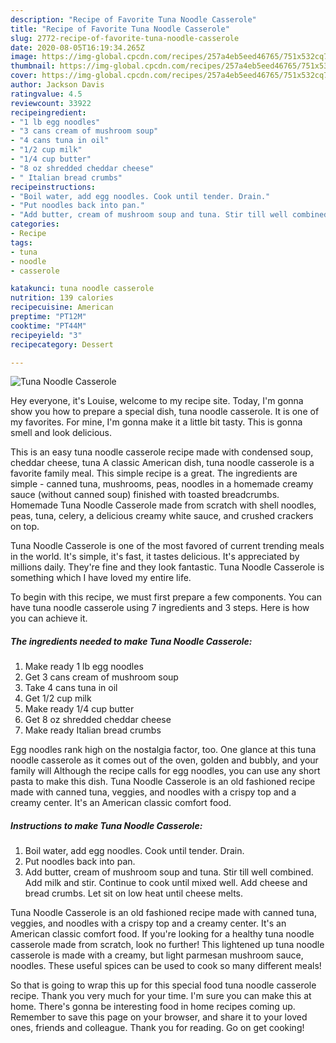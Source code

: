 ```yaml
---
description: "Recipe of Favorite Tuna Noodle Casserole"
title: "Recipe of Favorite Tuna Noodle Casserole"
slug: 2772-recipe-of-favorite-tuna-noodle-casserole
date: 2020-08-05T16:19:34.265Z
image: https://img-global.cpcdn.com/recipes/257a4eb5eed46765/751x532cq70/tuna-noodle-casserole-recipe-main-photo.jpg
thumbnail: https://img-global.cpcdn.com/recipes/257a4eb5eed46765/751x532cq70/tuna-noodle-casserole-recipe-main-photo.jpg
cover: https://img-global.cpcdn.com/recipes/257a4eb5eed46765/751x532cq70/tuna-noodle-casserole-recipe-main-photo.jpg
author: Jackson Davis
ratingvalue: 4.5
reviewcount: 33922
recipeingredient:
- "1 lb egg noodles"
- "3 cans cream of mushroom soup"
- "4 cans tuna in oil"
- "1/2 cup milk"
- "1/4 cup butter"
- "8 oz shredded cheddar cheese"
- " Italian bread crumbs"
recipeinstructions:
- "Boil water, add egg noodles. Cook until tender. Drain."
- "Put noodles back into pan."
- "Add butter, cream of mushroom soup and tuna. Stir till well combined. Add milk and stir. Continue to cook until mixed well. Add cheese and bread crumbs. Let sit on low heat until cheese melts."
categories:
- Recipe
tags:
- tuna
- noodle
- casserole

katakunci: tuna noodle casserole 
nutrition: 139 calories
recipecuisine: American
preptime: "PT12M"
cooktime: "PT44M"
recipeyield: "3"
recipecategory: Dessert

---
```



![Tuna Noodle Casserole](https://img-global.cpcdn.com/recipes/257a4eb5eed46765/751x532cq70/tuna-noodle-casserole-recipe-main-photo.jpg)

Hey everyone, it's Louise, welcome to my recipe site. Today, I'm gonna show you how to prepare a special dish, tuna noodle casserole. It is one of my favorites. For mine, I'm gonna make it a little bit tasty. This is gonna smell and look delicious.

This is an easy tuna noodle casserole recipe made with condensed soup, cheddar cheese, tuna A classic American dish, tuna noodle casserole is a favorite family meal. This simple recipe is a great. The ingredients are simple - canned tuna, mushrooms, peas, noodles in a homemade creamy sauce (without canned soup) finished with toasted breadcrumbs. Homemade Tuna Noodle Casserole made from scratch with shell noodles, peas, tuna, celery, a delicious creamy white sauce, and crushed crackers on top.

Tuna Noodle Casserole is one of the most favored of current trending meals in the world. It's simple, it's fast, it tastes delicious. It's appreciated by millions daily. They're fine and they look fantastic. Tuna Noodle Casserole is something which I have loved my entire life.


To begin with this recipe, we must first prepare a few components. You can have tuna noodle casserole using 7 ingredients and 3 steps. Here is how you can achieve it.

<!--inarticleads1-->

##### The ingredients needed to make Tuna Noodle Casserole:

1. Make ready 1 lb egg noodles
1. Get 3 cans cream of mushroom soup
1. Take 4 cans tuna in oil
1. Get 1/2 cup milk
1. Make ready 1/4 cup butter
1. Get 8 oz shredded cheddar cheese
1. Make ready  Italian bread crumbs


Egg noodles rank high on the nostalgia factor, too. One glance at this tuna noodle casserole as it comes out of the oven, golden and bubbly, and your family will Although the recipe calls for egg noodles, you can use any short pasta to make this dish. Tuna Noodle Casserole is an old fashioned recipe made with canned tuna, veggies, and noodles with a crispy top and a creamy center. It&#39;s an American classic comfort food. 

<!--inarticleads2-->

##### Instructions to make Tuna Noodle Casserole:

1. Boil water, add egg noodles. Cook until tender. Drain.
1. Put noodles back into pan.
1. Add butter, cream of mushroom soup and tuna. Stir till well combined. Add milk and stir. Continue to cook until mixed well. Add cheese and bread crumbs. Let sit on low heat until cheese melts.


Tuna Noodle Casserole is an old fashioned recipe made with canned tuna, veggies, and noodles with a crispy top and a creamy center. It&#39;s an American classic comfort food. If you&#39;re looking for a healthy tuna noodle casserole made from scratch, look no further! This lightened up tuna noodle casserole is made with a creamy, but light parmesan mushroom sauce, noodles. These useful spices can be used to cook so many different meals! 

So that is going to wrap this up for this special food tuna noodle casserole recipe. Thank you very much for your time. I'm sure you can make this at home. There's gonna be interesting food in home recipes coming up. Remember to save this page on your browser, and share it to your loved ones, friends and colleague. Thank you for reading. Go on get cooking!
